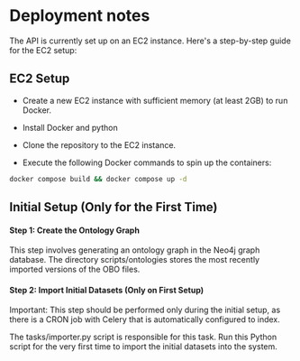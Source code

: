 # Deployment notes

The API is currently set up on an EC2 instance. Here's a step-by-step guide for the EC2 setup:

## EC2 Setup

- Create a new EC2 instance with sufficient memory (at least 2GB) to run Docker.

- Install Docker and python

- Clone the repository to the EC2 instance.

- Execute the following Docker commands to spin up the containers:

```bash
docker compose build && docker compose up -d
```

## Initial Setup (Only for the First Time)

#### Step 1: Create the Ontology Graph

This step involves generating an ontology graph in the Neo4j graph database. The directory scripts/ontologies stores the most recently imported versions of the OBO files.

#### Step 2: Import Initial Datasets (Only on First Setup)

Important: This step should be performed only during the initial setup, as there is a CRON job with Celery that is automatically configured to index.

The tasks/importer.py script is responsible for this task. Run this Python script for the very first time to import the initial datasets into the system.